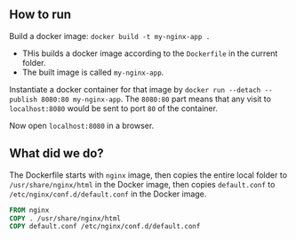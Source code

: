 ## How to run

Build a docker image: `docker build -t my-nginx-app .`
* THis builds a docker image according to the `Dockerfile` in the current folder.
* The built image is called `my-nginx-app`.

Instantiate a docker container for that image by  `docker run --detach --publish 8080:80 my-nginx-app`. The `8080:80` part means that any visit to `localhost:8080` would be sent to port `80` of the container.

Now open `localhost:8080` in a browser.

## What did we do?

The Dockerfile starts with `nginx` image, then copies the entire local folder to `/usr/share/nginx/html` in the Docker image, then copies `default.conf` to `/etc/nginx/conf.d/default.conf` in the Docker image.

```dockerfile
FROM nginx
COPY . /usr/share/nginx/html
COPY default.conf /etc/nginx/conf.d/default.conf
```

